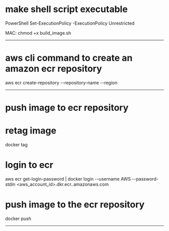 # make shell script executable

PowerShell 
Set-ExecutionPolicy -ExecutionPolicy Unrestricted

MAC:
chmod +x build_image.sh

----------------------------------------------------------------

# aws cli command to create an amazon ecr repository
aws ecr create-repository --repository-name <repository-name> --region <region>
  
----------------------------------------------------------------
  
# push image to ecr repository

# retag image 
docker tag <image-tag> <repository-uri>

# login to ecr
aws ecr get-login-password | docker login --username AWS --password-stdin <aws_account_id>.dkr.ecr.<region>.amazonaws.com

# push image to the ecr repository 
docker push <repository-uri>
  
----------------------------------------------------------------
